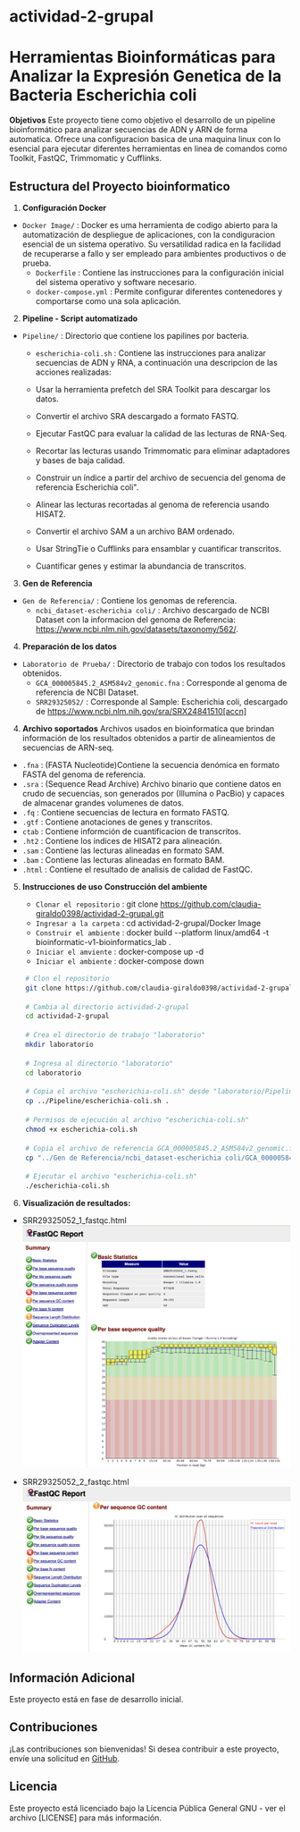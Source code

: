 # actividad-2-grupal                                                                                                                        
# Herramientas Bioinformáticas para Analizar la Expresión Genetica de la Bacteria Escherichia coli


**Objetivos**
Este proyecto tiene como objetivo el desarrollo de un pipeline bioinformático para analizar secuencias de ADN y ARN de forma automatica. Ofrece una configuracion basica de una maquina linux con lo esencial para ejecutar diferentes herramientas en linea de comandos como Toolkit, FastQC, Trimmomatic y Cufflinks. 

## Estructura del Proyecto bioinformatico
1. **Configuración Docker**
 - `Docker Image/` : Docker es uma herramienta de codigo abierto para la automatización de despliegue de aplicaciones, con la condiguracion esencial de un sistema operativo. Su versatilidad radica en la facilidad de recuperarse a fallo y ser empleado para ambientes productivos o de prueba. 
     - `Dockerfile` : Contiene las instrucciones para la configuración inicial del sistema operativo y software necesario.
     - `docker-compose.yml` : Permite configurar diferentes contenedores y comportarse como una sola aplicación. 

2. **Pipeline - Script automatizado**
 - `Pipeline/` : Directorio que contiene los papilines por bacteria. 
     - `escherichia-coli.sh` : Contiene las instrucciones para analizar secuencias de ADN y RNA, a continuación una descripcion de las acciones realizadas:

      - Usar la herramienta prefetch del SRA Toolkit para descargar los datos.
      - Convertir el archivo SRA descargado a formato FASTQ.
      - Ejecutar FastQC para evaluar la calidad de las lecturas de RNA-Seq.
      - Recortar las lecturas usando Trimmomatic para eliminar adaptadores y bases de baja calidad.
      - Construir un índice a partir del archivo de secuencia del genoma de referencia Escherichia coli".
      - Alinear las lecturas recortadas al genoma de referencia usando HISAT2.
      - Convertir el archivo SAM a un archivo BAM ordenado.
      - Usar StringTie o Cufflinks para ensamblar y cuantificar transcritos.
      - Cuantificar genes y estimar la abundancia de transcritos.

3. **Gen de Referencia**
 - `Gen de Referencia/` : Contiene los genomas de referencia. 
     - `ncbi_dataset-escherichia coli/` : Archivo descargado de NCBI Dataset con la informacion del genoma de Referencia: https://www.ncbi.nlm.nih.gov/datasets/taxonomy/562/.

 4. **Preparación de los datos**
 - `Laboratorio de Prueba/` : Directorio de trabajo con todos los resultados obtenidos. 
     - `GCA_000005845.2_ASM584v2_genomic.fna` : Corresponde al genoma de referencia de NCBI Dataset.   
     - `SRR29325052/` : Corresponde al Sample: Escherichia coli, descargado de https://www.ncbi.nlm.nih.gov/sra/SRX24841510[accn]

 4. **Archivo soportados**
    Archivos usados en bioinformatica que brindan información de los resultados obtenidos a partir de alineamientos de secuencias de ARN-seq.

   - `.fna` : (FASTA Nucleotide)Contiene la secuencia denómica en formato FASTA del genoma de referencia.   
   - `.sra` : (Sequence Read Archive) Archivo binario que contiene datos en crudo de secuencias, son generados por (Illumina o PacBio) y capaces de almacenar grandes volumenes de datos.   
   - `.fq` : Contiene secuencias de lectura en formato FASTQ.   
   - `.gtf` : Contiene anotaciones de genes y transcritos.   
   - `ctab` : Contiene informción de cuantificacion de transcritos.   
   - `.ht2` : Contiene los indices de HISAT2 para alineación.   
   - `.sam` : Contiene las lecturas alineadas en formato SAM.   
   - `.bam` : Contiene las lecturas alineadas en formato BAM.   
   - `.html` : Contiene el resultado de analisis de calidad de FastQC.   
   

5. **Instrucciones de uso**
   **Construcción del ambiente**
 
    - `Clonar el repositorio` : git clone https://github.com/claudia-giraldo0398/actividad-2-grupal.git
    - `Ingresar a la carpeta` : cd actividad-2-grupal/Docker Image
    - `Construir el ambiente` : docker build --platform linux/amd64 -t bioinformatic-v1-bioinformatics_lab .
    - `Iniciar el amviente`   : docker-compose up -d
    - `Iniciar el ambiente`   : docker-compose down

```bash
    # Clon el repositorio
    git clone https://github.com/claudia-giraldo0398/actividad-2-grupal.git

    # Cambia al directorio actividad-2-grupal
    cd actividad-2-grupal

    # Crea el directorio de trabajo "laboratorio"
    mkdir laboratorio

    # Ingresa al directorio "laboratorio"
    cd laboratorio

    # Copia el archivo "escherichia-coli.sh" desde "laboratorio/Pipeline" a la carpeta actual
    cp ../Pipeline/escherichia-coli.sh .

    # Permisos de ejecución al archivo "escherichia-coli.sh"
    chmod +x escherichia-coli.sh

    # Copia el archivo de referencia GCA_000005845.2_ASM584v2_genomic.fna a esta carpeta
    cp "../Gen de Referencia/ncbi_dataset-escherichia coli/GCA_000005845.2/GCA_000005845.2_ASM584v2_genomic.fna" .

    # Ejecutar el archivo "escherichia-coli.sh"
    ./escherichia-coli.sh

```


6. **Visualización de resultados:**
- SRR29325052_1_fastqc.html
![Escherichia Coli](recursos/view-01.png)

- SRR29325052_2_fastqc.html
![Escherichia Coli](recursos/view-02.png)



## Información Adicional
Este proyecto está en fase de desarrollo inicial.


## Contribuciones
¡Las contribuciones son bienvenidas! Si desea contribuir a este proyecto, envíe una solicitud en [GitHub](https://github.com/tu-usuario/proyecto-bioinformatica).


## Licencia
Este proyecto está licenciado bajo la Licencia Pública General GNU - ver el archivo [LICENSE] para más información.